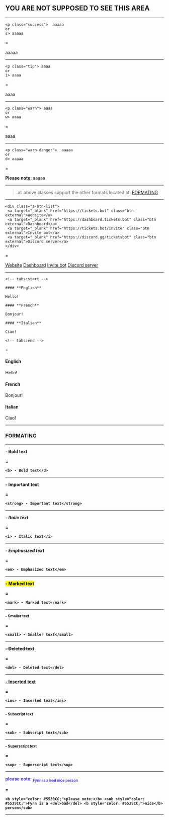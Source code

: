 ## YOU ARE NOT SUPPOSED TO SEE THIS AREA

---

```
<p class="success">  aaaaa
or
s> aaaaa
```
=
<p class="success">  aaaaa

---

```
<p class="tip"> aaaa
or
i> aaaa
```
=
<p class="tip">  aaaa

---

```
<p class="warn"> aaaa
or
w> aaaa
```
=
<p class="warn"> aaaa

---

```
<p class="warn danger">  aaaaa
or
d> aaaaa
```
=
<p class="warn danger">  <strong> Please note: </strong> aaaaa

---

> all above classes support the other formats located at: [FORMATING](#formating)

---

```
<div class="a-btn-list">
 <a target="_blank" href="https://tickets.bot" class="btn external">Website</a>
 <a target="_blank" href="https://dashboard.tickets.bot" class="btn external">Dashboard</a>
 <a target="_blank" href="https://tickets.bot/invite" class="btn external">Invite bot</a>
 <a target="_blank" href="https://discord.gg/ticketsbot" class="btn external">Discord server</a>
</div>
```
=
<div class="a-btn-list">
 <a target="_blank" href="https://tickets.bot" class="btn external">Website</a>
 <a target="_blank" href="https://dashboard.tickets.bot" class="btn external">Dashboard</a>
 <a target="_blank" href="https://tickets.bot/invite" class="btn external">Invite bot</a>
 <a target="_blank" href="https://discord.gg/ticketsbot" class="btn external">Discord server</a>
</div>

---

```
<!-- tabs:start -->

#### **English**

Hello!

#### **French**

Bonjour!

#### **Italian**

Ciao!

<!-- tabs:end -->
```
=
<!-- tabs:start -->

#### **English**

Hello!

#### **French**

Bonjour!

#### **Italian**

Ciao!

<!-- tabs:end -->

---

### FORMATING

---

<b> - Bold text</d>

=
```
<b> - Bold text</d>
```

---

<strong> - Important text</strong>

=
```
<strong> - Important text</strong>
```

---

<i> - Italic text</i>

=
```
<i> - Italic text</i>
```

---

<em> - Emphasized text</em>

=
```
<em> - Emphasized text</em>
```

---

<mark> - Marked text</mark>

=
```
<mark> - Marked text</mark>
```

---

<small> - Smaller text</small>

=
```
<small> - Smaller text</small>
```

---

<del> - Deleted text</del>

=
```
<del> - Deleted text</del>
```

---

<ins> - Inserted text</ins>

=
```
<ins> - Inserted text</ins>
```

---

<sub> - Subscript text</sub>

=
```
<sub> - Subscript text</sub>
```

---

<sup> - Superscript text</sup>

=
```
<sup> - Superscript text</sup>
```

---

<b style="color: #5539CC;">please note:</b> <sub style="color: #5539CC;">Fynn is a <del>bad</del> <b style="color: #5539CC;">nice</b> person</sub>

=
```
<b style="color: #5539CC;">please note:</b> <sub style="color: #5539CC;">Fynn is a <del>bad</del> <b style="color: #5539CC;">nice</b> person</sub>
```

---